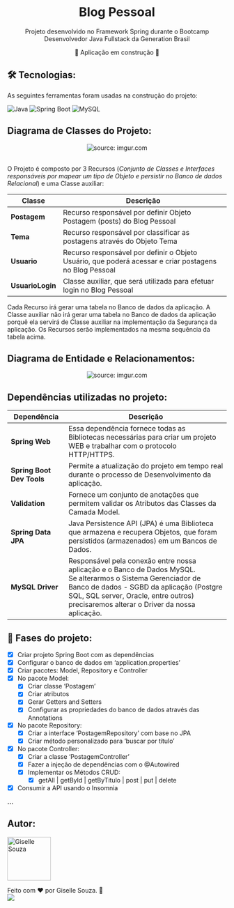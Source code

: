 <h1 align="center"> Blog Pessoal</h1>

<p align="center">Projeto desenvolvido no Framework Spring durante  o Bootcamp Desenvolvedor Java Fullstack da Generation Brasil</p>

<p align="center">🚧 Aplicação em construção 🚧<p>

<h2> 🛠 Tecnologias: </h2>

As seguintes ferramentas foram usadas na construção do projeto:

![Java](https://img.shields.io/badge/Java-ED8B00?style=flat&logo=openjdk&logoColor=white)
![Spring Boot](https://img.shields.io/badge/Spring-6DB33F?style=flat&logo=spring&logoColor=white)
![MySQL](https://img.shields.io/badge/MySQL-00000F?style=flat&logo=mysql&logoColor=white)

<h2> Diagrama de Classes do Projeto: </h2>

<div align="center"><img src="https://i.imgur.com/G71SCJ0.png" title="source: imgur.com" /></div>
<br />

O Projeto é composto por 3 Recursos (*Conjunto de Classes e Interfaces responsáveis por mapear um tipo de Objeto e persistir no Banco de dados Relacional*) e uma Classe auxiliar:

| Classe           | Descrição                                                    |
| ---------------- | ------------------------------------------------------------ |
| **Postagem**     | Recurso responsável por definir Objeto Postagem (posts) do Blog Pessoal |
| **Tema**         | Recurso responsável por classificar as postagens através do Objeto Tema |
| **Usuario**      | Recurso responsável por definir o Objeto Usuário, que poderá acessar e criar postagens no Blog Pessoal |
| **UsuarioLogin** | Classe auxiliar, que será utilizada para efetuar login no Blog Pessoal |

Cada Recurso irá gerar uma tabela no Banco de dados da aplicação. A Classe auxiliar não irá gerar uma tabela no Banco de dados da aplicação porquê ela servirá de Classe auxiliar na implementação da Segurança da aplicação. Os Recursos serão implementados na mesma sequência da tabela acima. 

<h2> Diagrama de Entidade e Relacionamentos: </h2>

<div align="center"><img src="https://i.imgur.com/zmzehFU.png" title="source: imgur.com" /></div>

<h2> Dependências utilizadas no projeto: </h2>

| Dependência               | Descrição                                                    |
| ------------------------- | ------------------------------------------------------------ |
| **Spring Web**            | Essa dependência fornece todas as Bibliotecas necessárias para criar um projeto WEB e trabalhar com o protocolo HTTP/HTTPS. |
| **Spring Boot Dev Tools** | Permite a atualização do projeto em tempo real durante o processo de Desenvolvimento da aplicação. |
| **Validation**            | Fornece um conjunto de anotações que permitem validar os Atributos das Classes da Camada Model. |
| **Spring Data JPA**       | Java Persistence API (JPA) é uma Biblioteca que armazena e recupera Objetos, que foram persistidos (armazenados) em um Bancos de Dados. |
| **MySQL Driver**          | Responsável pela conexão entre nossa aplicação e o Banco de Dados MySQL. <br />Se alterarmos o Sistema Gerenciador de Banco de dados - SGBD da aplicação (Postgre SQL, SQL server, Oracle, entre outros) precisaremos alterar o Driver da nossa aplicação. |

<h2> 📝 Fases do projeto: </h2>

- [x]  Criar projeto Spring Boot com as dependências
- [x]  Configurar o banco de dados em ‘application.properties’
- [x]  Criar pacotes: Model, Repository e Controller
- [x]  No pacote Model:
    - [x]  Criar classe ‘Postagem’
    - [x]  Criar atributos
    - [x]  Gerar Getters and Setters
    - [x]  Configurar as propriedades do banco de dados através das Annotations
- [x]  No pacote Repository:
    - [x]  Criar a interface ‘PostagemRepository’ com base no JPA
    - [x]  Criar método personalizado para ‘buscar por título’
- [x]  No pacote Controller:
    - [x]  Criar a classe ‘PostagemController’
    - [x]  Fazer a injeção de dependências com o @Autowired
    - [x]  Implementar os Métodos CRUD:
        - [x]  getAll | getById | getByTitulo | post | put | delete
- [x]  Consumir a API usando o Insomnia

<b>...</b>

<h2> Autor: </h2>

<img alt="Giselle Souza" title="Giselle Souza" src="https://github.com/gisellesouzaa.png" height="100" width="100"/>

Feito com ❤️ por Giselle Souza. 👋
<br>
<a href="https://www.linkedin.com/in/giselle-de-souza-gabriel/" target="_blank"><img src="https://img.shields.io/badge/-LinkedIn-05122A?style=for-the-flat&logo=linkedin&logoColor=white" target="_blank"></a>
